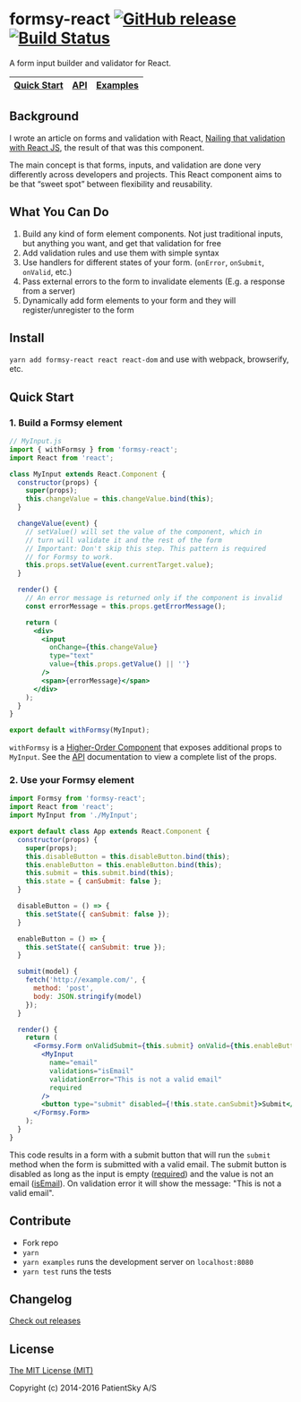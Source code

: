 # formsy-react [![GitHub release](https://img.shields.io/github/release/christianalfoni/formsy-react.svg)](https://github.com/christianalfoni/formsy-react/releases) [![Build Status](https://travis-ci.org/christianalfoni/formsy-react.svg?branch=master)](https://travis-ci.org/christianalfoni/formsy-react)

A form input builder and validator for React.

| [Quick Start](#quick-start) | [API](/API.md) | [Examples](/examples) |
| --------------------------- | -------------- | --------------------- |

## Background

I wrote an article on forms and validation with React, [Nailing that validation with React JS](http://christianalfoni.github.io/javascript/2014/10/22/nailing-that-validation-with-reactjs.html), the result of that was this component.

The main concept is that forms, inputs, and validation are done very differently across developers and projects. This React component aims to be that “sweet spot” between flexibility and reusability.

## What You Can Do

1.  Build any kind of form element components. Not just traditional inputs, but anything you want, and get that validation for free
2.  Add validation rules and use them with simple syntax
3.  Use handlers for different states of your form. (`onError`, `onSubmit`, `onValid`, etc.)
4.  Pass external errors to the form to invalidate elements (E.g. a response from a server)
5.  Dynamically add form elements to your form and they will register/unregister to the form

## Install

`yarn add formsy-react react react-dom` and use with webpack, browserify, etc.

## Quick Start

### 1. Build a Formsy element

```jsx
// MyInput.js
import { withFormsy } from 'formsy-react';
import React from 'react';

class MyInput extends React.Component {
  constructor(props) {
    super(props);
    this.changeValue = this.changeValue.bind(this);
  }

  changeValue(event) {
    // setValue() will set the value of the component, which in
    // turn will validate it and the rest of the form
    // Important: Don't skip this step. This pattern is required
    // for Formsy to work.
    this.props.setValue(event.currentTarget.value);
  }

  render() {
    // An error message is returned only if the component is invalid
    const errorMessage = this.props.getErrorMessage();

    return (
      <div>
        <input
          onChange={this.changeValue}
          type="text"
          value={this.props.getValue() || ''}
        />
        <span>{errorMessage}</span>
      </div>
    );
  }
}

export default withFormsy(MyInput);
```

`withFormsy` is a [Higher-Order Component](https://facebook.github.io/react/docs/higher-order-components.html) that exposes additional props to `MyInput`. See the [API](/API.md#withFormsy) documentation to view a complete list of the props.

### 2. Use your Formsy element

```jsx
import Formsy from 'formsy-react';
import React from 'react';
import MyInput from './MyInput';

export default class App extends React.Component {
  constructor(props) {
    super(props);
    this.disableButton = this.disableButton.bind(this);
    this.enableButton = this.enableButton.bind(this);
    this.submit = this.submit.bind(this);
    this.state = { canSubmit: false };
  }

  disableButton = () => {
    this.setState({ canSubmit: false });
  }

  enableButton = () => {
    this.setState({ canSubmit: true });
  }

  submit(model) {
    fetch('http://example.com/', {
      method: 'post',
      body: JSON.stringify(model)
    });
  }

  render() {
    return (
      <Formsy.Form onValidSubmit={this.submit} onValid={this.enableButton} onInvalid={this.disableButton}>
        <MyInput
          name="email"
          validations="isEmail"
          validationError="This is not a valid email"
          required
        />
        <button type="submit" disabled={!this.state.canSubmit}>Submit</button>
      </Formsy.Form>
    );
  }
}
```

This code results in a form with a submit button that will run the `submit` method when the form is submitted with a valid email. The submit button is disabled as long as the input is empty ([required](/API.md#required)) and the value is not an email ([isEmail](/API.md#validators)). On validation error it will show the message: "This is not a valid email".

## Contribute

-   Fork repo
-   `yarn`
-   `yarn examples` runs the development server on `localhost:8080`
-   `yarn test` runs the tests

## Changelog

[Check out releases](https://github.com/christianalfoni/formsy-react/releases)

## License

[The MIT License (MIT)](/LICENSE)

Copyright (c) 2014-2016 PatientSky A/S
